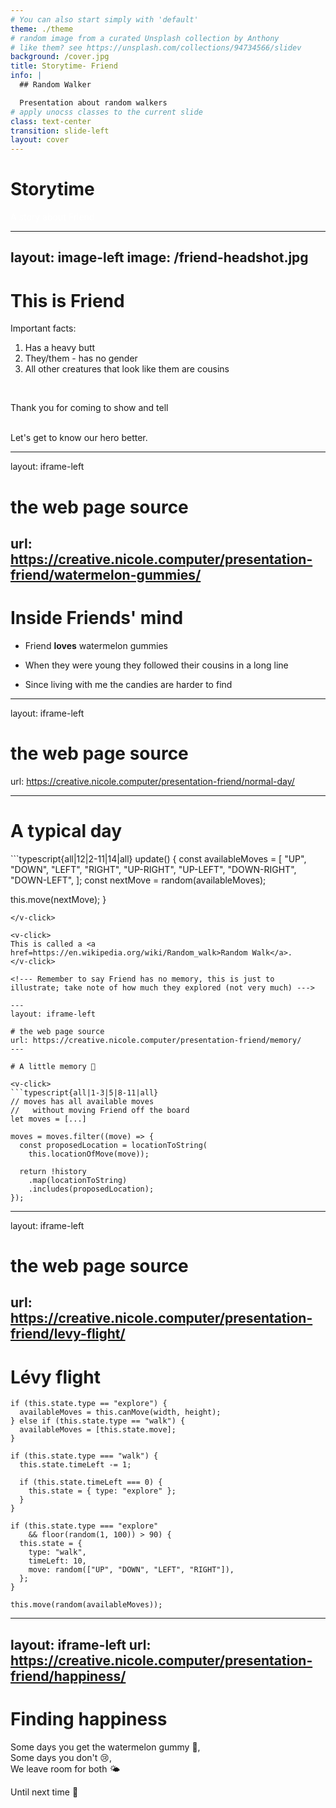 ```yaml
---
# You can also start simply with 'default'
theme: ./theme
# random image from a curated Unsplash collection by Anthony
# like them? see https://unsplash.com/collections/94734566/slidev
background: /cover.jpg
title: Storytime- Friend
info: |
  ## Random Walker

  Presentation about random walkers
# apply unocss classes to the current slide
class: text-center
transition: slide-left
layout: cover
---
```


# Storytime

<p style="color: white;">A story about Friend</p>
<Nametag name="Nicole" />

---
layout: image-left
image: /friend-headshot.jpg
---

# This is Friend

Important facts:

<ol>
  <li><v-click>Has a heavy butt</v-click></li>
  <li><v-click>They/them - has no gender</v-click></li>
  <li><v-click>All other creatures that look like them are cousins</v-click></li>
</ol>

<br/>

<v-click>
<p><span v-mark.crossed.red="5">Thank you for coming to show and tell</span></p>
</v-click>


<br/>
<v-click>Let's get to know our hero better.</v-click>


---
layout: iframe-left

# the web page source
url: https://creative.nicole.computer/presentation-friend/watermelon-gummies/
---

# Inside Friends' mind

<ul>
  <li><v-click><p>Friend <b>loves</b> watermelon gummies</p></v-click></li>
  <li><v-click><p>When they were young they followed their cousins in a long line</p></v-click></li>
  <li><v-click><p>Since living with me the candies are harder to find</p></v-click></li>
</ul>

<!--- But how to get them? --->

---
layout: iframe-left

# the web page source
url: https://creative.nicole.computer/presentation-friend/normal-day/

---

# A typical day

<v-click>
```typescript{all|12|2-11|14|all}
update() {
  const availableMoves = [
    "UP",
    "DOWN",
    "LEFT",
    "RIGHT",
    "UP-RIGHT",
    "UP-LEFT",
    "DOWN-RIGHT",
    "DOWN-LEFT",
  ];
  const nextMove = random(availableMoves);

  this.move(nextMove);
}
```
</v-click>

<v-click>
This is called a <a href=https://en.wikipedia.org/wiki/Random_walk>Random Walk</a>.
</v-click>

<!--- Remember to say Friend has no memory, this is just to illustrate; take note of how much they explored (not very much) --->

---
layout: iframe-left

# the web page source
url: https://creative.nicole.computer/presentation-friend/memory/
---

# A little memory 🥦

<v-click>
```typescript{all|1-3|5|8-11|all}
// moves has all available moves
//   without moving Friend off the board
let moves = [...]

moves = moves.filter((move) => {
  const proposedLocation = locationToString(
    this.locationOfMove(move));

  return !history
    .map(locationToString)
    .includes(proposedLocation);
});
```
</v-click>


---
layout: iframe-left

# the web page source
url: https://creative.nicole.computer/presentation-friend/levy-flight/
---

# Lévy flight

```typescript{all|1-6|24|7-14|15-23|all}
if (this.state.type == "explore") {
  availableMoves = this.canMove(width, height);
} else if (this.state.type == "walk") {
  availableMoves = [this.state.move];
}

if (this.state.type === "walk") {
  this.state.timeLeft -= 1;

  if (this.state.timeLeft === 0) {
    this.state = { type: "explore" };
  }
}

if (this.state.type === "explore"
    && floor(random(1, 100)) > 90) {
  this.state = {
    type: "walk",
    timeLeft: 10,
    move: random(["UP", "DOWN", "LEFT", "RIGHT"]),
  };
}

this.move(random(availableMoves));
```


---
layout: iframe-left
url: https://creative.nicole.computer/presentation-friend/happiness/
---

# Finding happiness
<p></p>

<p>Some days you get the watermelon gummy 🍉,<br/>
Some days you don't 😢,<br/>
We leave room for both 🌤️</p>

<p>Until next time 💜</p>
